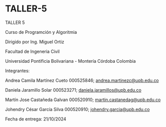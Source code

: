 # TALLER-5
TALLER 5

Curso de Programción y Algoritmia 

Dirigido por Ing. Miguel Ortiz 

Facultad de Ingeneria Civil


Universidad Pontificia Bolivariana - Montería Córdoba Colombia 


Integrantes:


Andrea Camila Martínez Cueto 000525846; andrea.martinezc@upb.edu.co

Daniela Jaramillo Solar 000523271; daniela.jaramillos@upb.edu.co

Martín Jose Castañeda Galvan 000520910; martin.castanedag@upb.edu.co

Johendry César García Silva 000520910; johendry.garcia@upb.edu.co


Fecha de entrega: 21/10/2024
